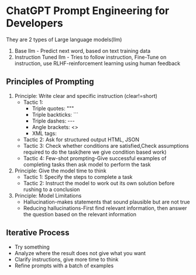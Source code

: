 # ChatGPT Prompt Engineering for Developers

They are 2 types of Large language models(llm)
1. Base llm - Predict next word, based on text training data
2. Instruction Tuned llm - Tries to follow instruction, Fine-Tune on instruction, use RLHF-reinforcement learning using human feedback

## Principles of Prompting

1. Principle: Write clear and specific instruction (clear!=short)
    - Tactic 1: 
        - Triple quotes: """
        - Triple backticks: ```
        - Triple dashes: ---
        - Angle brackets: <>
        - XML tags: <tag></tag>
    - Tactic 2: Ask for structured output HTML, JSON
    - Tactic 3: Check whether conditions are satisfied,Check assumptions required to do the task(here we give condition based work)
    - Tactic 4: Few-shot prompting-Give successful examples of completing tasks then ask model to perform the task
2. Principle: Give the model time to think
    - Tactic 1: Specify the steps to complete a task
    - Tactic 2: Instruct the model to work out its own solution before rushing to a conclusion
3. Principle: Model Limitations
    - Hallucination-makes statements that sound plausible but are not true
    - Reducing hallucinations-First find relevant information, then answer the question based on the relevant information

## Iterative Process
- Try something
- Analyze where the result does not give what you want
- Clarify instructions, give more time to think
- Refine prompts with a batch of examples